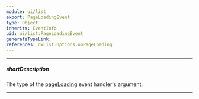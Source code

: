 ```yaml
---
module: ui/list
export: PageLoadingEvent
type: Object
inherits: EventInfo
uid: ui/list:PageLoadingEvent
generateTypeLink: 
references: dxList.Options.onPageLoading
---
```

---
##### shortDescription
The type of the [pageLoading]({basewidgetpath}/Events/#pageLoading) event handler's argument.

---
<!-- Description goes here -->
